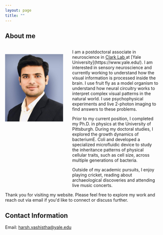 ```yaml
---
layout: page
title: ""
---
```

## About me
<div style="overflow:auto;">
<img src="Picture.jpeg" alt="Alt text" style="float:left;margin-top:30px; margin-right:10px;width:190px; height:220px;"/>   
<p style="margin-left:220px;"> I am a postdoctoral associate in neuroscience in <a href="https://clarklab.yale.edu/"> Clark Lab </a> at [Yale University](https://www.yale.edu/). I am interested in sensory neuroscience and currently working to understand how the visual information is processed inside the brain. I use fruit fly as a model organism to understand how neural circuitry works to interpret complex visual patterns in the natural world. I use psychophysical experiments and live 2-photon imaging to find answers to these problems.
  <p style="margin-left:220px;"> Prior to my current position, I completed my Ph.D. in physics at the University of Pittsburgh. During my doctoral studies, I explored the growth dynamics of bacteriumE. Coli and developed a specialized microfluidic device to study the inheritance patterns of physical cellular traits, such as cell size, across multiple generations of bacteria.
</p>
<p style="margin-left:220px;"> Outside of my academic pursuits, I enjoy playing cricket, reading about archaeological discoveries and attending live music concerts. 
<p>Thank you for visiting my website. Please feel free to explore my work and reach out via email if you'd like to connect or discuss further.</p>


## Contact Information
Email: harsh.vashistha@yale.edu 
